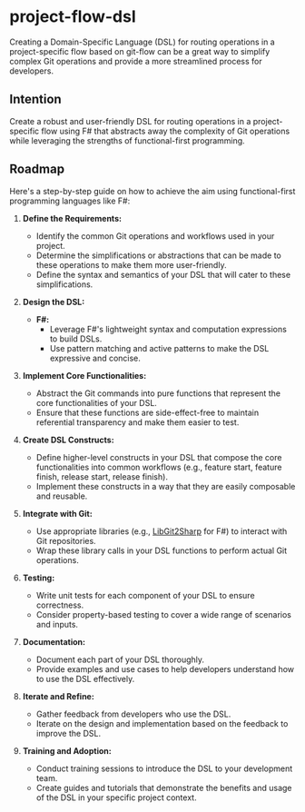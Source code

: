# project-flow-dsl
Creating a Domain-Specific Language (DSL) for routing operations in a project-specific flow based on git-flow can be a great way to simplify complex Git operations and provide a more streamlined process for developers.

## Intention
Create a robust and user-friendly DSL for routing operations in a project-specific flow using F# that abstracts away the complexity of Git operations while leveraging the strengths of functional-first programming.

## Roadmap
Here's a step-by-step guide on how to achieve the aim using functional-first programming languages like F#:

1. **Define the Requirements:**
   - Identify the common Git operations and workflows used in your project.
   - Determine the simplifications or abstractions that can be made to these operations to make them more user-friendly.
   - Define the syntax and semantics of your DSL that will cater to these simplifications.

2. **Design the DSL:**
   - **F#:**
     - Leverage F#'s lightweight syntax and computation expressions to build DSLs.
     - Use pattern matching and active patterns to make the DSL expressive and concise.

3. **Implement Core Functionalities:**
   - Abstract the Git commands into pure functions that represent the core functionalities of your DSL.
   - Ensure that these functions are side-effect-free to maintain referential transparency and make them easier to test.

4. **Create DSL Constructs:**
   - Define higher-level constructs in your DSL that compose the core functionalities into common workflows (e.g., feature start, feature finish, release start, release finish).
   - Implement these constructs in a way that they are easily composable and reusable.

5. **Integrate with Git:**
   - Use appropriate libraries (e.g., [LibGit2Sharp](https://github.com/libgit2/libgit2sharp) for F#) to interact with Git repositories.
   - Wrap these library calls in your DSL functions to perform actual Git operations.

6. **Testing:**
   - Write unit tests for each component of your DSL to ensure correctness.
   - Consider property-based testing to cover a wide range of scenarios and inputs.

7. **Documentation:**
   - Document each part of your DSL thoroughly.
   - Provide examples and use cases to help developers understand how to use the DSL effectively.

8. **Iterate and Refine:**
   - Gather feedback from developers who use the DSL.
   - Iterate on the design and implementation based on the feedback to improve the DSL.

9. **Training and Adoption:**
    - Conduct training sessions to introduce the DSL to your development team.
    - Create guides and tutorials that demonstrate the benefits and usage of the DSL in your specific project context.

